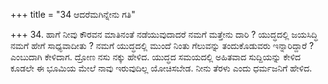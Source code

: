 +++
title = "34 ಆದರೆಮಗಿನ್ನೇನು ಗತಿ"

+++
34. ಹಾಗೆ ನೀವು ಕೌರವನ ಮಾತಿನಂತೆ ನಡೆಯುವುದಾದರೆ ನಮಗೆ ಮತ್ತೇನು ದಾರಿ ? ಯುದ್ಧದಲ್ಲಿ ಜಯಸಿದ್ಧಿ ನಮಗೆ ಹೇಗೆ ಸಾಧ್ಯವಾದೀತು ? ನಮಗೆ ಯುದ್ಧದಲ್ಲಿ ಮುಂದೆ ನಿಂತು ಗೆಲುವನ್ನು ತಂದುಕೊಡುವರು ಇನ್ನಾರಿದ್ದಾರೆ ? ಎಂಬುದಾಗಿ ಕೇಳಿದಾಗ. ದ್ರೋಣ ನಸು ನಕ್ಕು ಹೇಳಿದ. ಯುದ್ಧದ ಸಮಯದಲ್ಲಿ ಅಹಿತವಾದ ಸುದ್ದಿಯನ್ನು ಕೇಳಿದ ಕೂಡಲೇ ಈ ಭೂಮಿಯ ಮೇಲೆ ನಾವು ಇರುವುದಿಲ್ಲ ಯೋಚಿಸಬೇಡ. ನೀನು ತೆರಳು ಎಂದು ಧರ್ಮಜನಿಗೆ ಹೇಳಿದ.